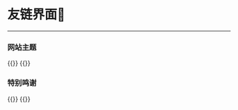 # 友链界面🌙

-----

### 网站主题
<div class="flink" id="article-container">
<div class="friend-list-div" >
{{<friend name="Hugo" url="https://gohugo.io/" logo="/images/hugo.png" word="The world’s fastest framework for building websites" border-animation="linear-green" primary-color="led"
>}}
{{<friend name="LoveIt" url="https://hugoloveit.com/zh-cn/" logo="/images/avatar.png" word="一个简洁、优雅且高效的 Hugo 主题" primary-color="green" border-animation="led"
>}}
</div>
</div>

### 特别鸣谢
<div class="flink" id="article-container">
<div class="friend-list-div" >
{{<friend name="Stilig's blog" url="https://stilig.me" logo="https://stilig.me/webhead.png" word="一个分享自己杂七杂八知识的网站" border-animation="borderFlash" primary-color="linear-red"
>}}
{{<friend name="雨临Lewis的博客" url="lewky.cn" logo="https://cdn.jsdelivr.net/gh/lewky/lewky.github.io@master/images/avatar.jpg" word="不想当写手的码农不是好咸鱼_(xз」∠)_" primary-color="blue" border-animation="borderFlash"
>}}
</div>
</div> 

